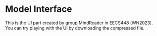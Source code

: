 # Model Interface

This is the UI part created by group MindReader in EECS448 (WN2023). You can try playing with the UI by downloading the compressed file.
